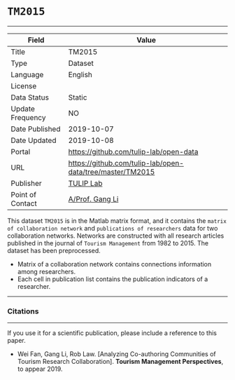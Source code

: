 # `TM2015`
---

| Field | Value |
| --- | --- |
| Title | TM2015 |
| Type | Dataset |
| Language | English  |
| License |   |
| Data Status | Static |
| Update Frequency | NO |
| Date Published | 2019-10-07  |
| Date Updated |  2019-10-08 |
| Portal | https://github.com/tulip-lab/open-data |
| URL | https://github.com/tulip-lab/open-data/tree/master/TM2015|
| Publisher |[TULIP Lab](http://www.tulip.org.au/) |
| Point of Contact |[A/Prof. Gang Li](https://github.com/tuliplab) |

This dataset `TM2015` is in the Matlab matrix format, and it contains the `matrix of collaboration network` and `publications of researchers` data for two collaboration networks. Networks are constructed with all research articles published in the journal of `Tourism Management` from 1982 to 2015. The dataset has been preprocessed.
* Matrix of a collaboration network contains connections information among researchers.
* Each cell in publication list contains the publication indicators of a researcher. 

---
### Citations
---

If you use it for a scientific publication, please include a reference to this paper. 

* Wei Fan, Gang Li, Rob Law. [Analyzing Co-authoring Communities of Tourism Research Collaboration]. **Tourism Management Perspectives**, to appear 2019.







